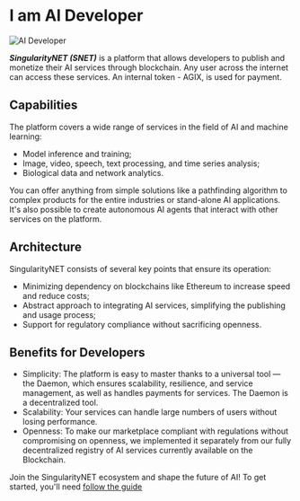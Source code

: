 # I am AI Developer

![AI Developer](/assets/images/products/AIMarketplace/Marketplace/AIDeveloper.webp)

***SingularityNET (SNET)*** is a platform that allows developers to publish and monetize their AI services through blockchain. Any user across the internet can access these services. An internal token - AGIX, is used for payment.

## Capabilities

The platform covers a wide range of services in the field of AI and machine learning:
- Model inference and training;
- Image, video, speech, text processing, and time series analysis;
- Biological data and network analytics.

You can offer anything from simple solutions like a pathfinding algorithm to complex products for the entire industries or stand-alone AI applications. It's also possible to create autonomous AI agents that interact with other services on the platform.

## Architecture

SingularityNET consists of several key points that ensure its operation:
- Minimizing dependency on blockchains like Ethereum to increase speed and reduce costs;
- Abstract approach to integrating AI services, simplifying the publishing and usage process;
- Support for regulatory compliance without sacrificing openness.

## Benefits for Developers

- Simplicity: The platform is easy to master thanks to a universal tool — the Daemon, which ensures scalability, resilience, and service management, as well as handles payments for services. The Daemon is a decentralized tool.
- Scalability: Your services can handle large numbers of users without losing performance.
- Openness: To make our marketplace compliant with regulations without compromising on openness, we implemented it separately from our fully decentralized registry of AI services currently available on the Blockchain.

Join the SingularityNET ecosystem and shape the future of AI!
To get started, you'll need [follow the guide](/docs/products/DecentralizedAIPlatform/QuickStartGuides/GettingReadyToOnboardCheckUp/)
